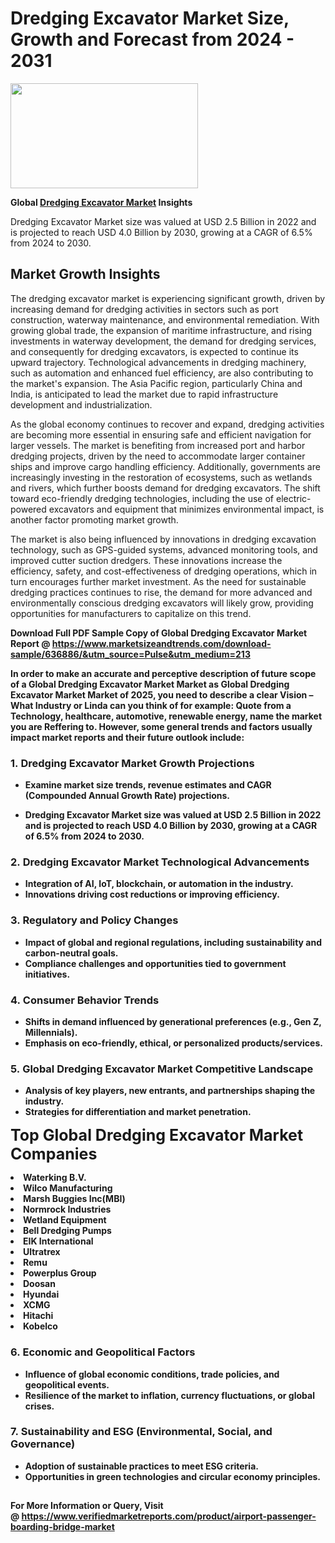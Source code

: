 <H1>Dredging Excavator Market Size, Growth and Forecast from 2024 - 2031</H1><img class="aligncenter size-medium wp-image-584254" src="https://thirdeyenews.in/wp-content/uploads/2024/09/Global-Market-Research-300x168.jpeg" alt="" width="300" height="168" /><p><strong>Global&nbsp;<a href="https://www.marketsizeandtrends.com/download-sample/636886/&amp;utm_source=Pulse&amp;utm_medium=213">Dredging Excavator Market</a> Insights</strong></p><p>Dredging Excavator Market size was valued at USD 2.5 Billion in 2022 and is projected to reach USD 4.0 Billion by 2030, growing at a CAGR of 6.5% from 2024 to 2030.</p><p><h2>Market Growth Insights</h2> <p>The dredging excavator market is experiencing significant growth, driven by increasing demand for dredging activities in sectors such as port construction, waterway maintenance, and environmental remediation. With growing global trade, the expansion of maritime infrastructure, and rising investments in waterway development, the demand for dredging services, and consequently for dredging excavators, is expected to continue its upward trajectory. Technological advancements in dredging machinery, such as automation and enhanced fuel efficiency, are also contributing to the market's expansion. The Asia Pacific region, particularly China and India, is anticipated to lead the market due to rapid infrastructure development and industrialization.</p> <p><strong></strong></p> <p>As the global economy continues to recover and expand, dredging activities are becoming more essential in ensuring safe and efficient navigation for larger vessels. The market is benefiting from increased port and harbor dredging projects, driven by the need to accommodate larger container ships and improve cargo handling efficiency. Additionally, governments are increasingly investing in the restoration of ecosystems, such as wetlands and rivers, which further boosts demand for dredging excavators. The shift toward eco-friendly dredging technologies, including the use of electric-powered excavators and equipment that minimizes environmental impact, is another factor promoting market growth.</p> <p>The market is also being influenced by innovations in dredging excavation technology, such as GPS-guided systems, advanced monitoring tools, and improved cutter suction dredgers. These innovations increase the efficiency, safety, and cost-effectiveness of dredging operations, which in turn encourages further market investment. As the need for sustainable dredging practices continues to rise, the demand for more advanced and environmentally conscious dredging excavators will likely grow, providing opportunities for manufacturers to capitalize on this trend.</p> <p><strong></p><p><span class=""><strong>Download Full PDF Sample Copy of Global Dredging Excavator Market Report</strong> @ <a href="https://www.marketsizeandtrends.com/download-sample/636886/&amp;utm_source=Pulse&amp;utm_medium=213" target="_blank">https://www.marketsizeandtrends.com/download-sample/636886/&amp;utm_source=Pulse&amp;utm_medium=213</a></span></p><p>In order to make an accurate and perceptive description of future scope of a Global&nbsp;Dredging Excavator Market Market as Global&nbsp;Dredging Excavator Market Market of 2025, you need to describe a clear Vision &ndash; What Industry or Linda can you think of for example: Quote from a Technology, healthcare, automotive, renewable energy, name the market you are Reffering to. However, some general trends and factors usually impact market reports and their future outlook include:</p><h3>1.&nbsp;<strong>Dredging Excavator Market Growth Projections</strong></h3><ul><li>Examine market size trends, revenue estimates and CAGR (Compounded Annual Growth Rate) projections.</li><li><p>Dredging Excavator Market size was valued at USD 2.5 Billion in 2022 and is projected to reach USD 4.0 Billion by 2030, growing at a CAGR of 6.5% from 2024 to 2030.</p></li></ul><h3>2.&nbsp;<strong>Dredging Excavator Market Technological Advancements</strong></h3><ul><li>Integration of AI, IoT, blockchain, or automation in the industry.</li><li>Innovations driving cost reductions or improving efficiency.</li></ul><h3>3.&nbsp;<strong>Regulatory and Policy Changes</strong></h3><ul><li>Impact of global and regional regulations, including sustainability and carbon-neutral goals.</li><li>Compliance challenges and opportunities tied to government initiatives.</li></ul><h3>4.&nbsp;<strong>Consumer Behavior Trends</strong></h3><ul><li>Shifts in demand influenced by generational preferences (e.g., Gen Z, Millennials).</li><li>Emphasis on eco-friendly, ethical, or personalized products/services.</li></ul><h3>5.&nbsp;<strong>Global Dredging Excavator Market Competitive Landscape</strong></h3><ul><li>Analysis of key players, new entrants, and partnerships shaping the industry.</li><li>Strategies for differentiation and market penetration.</li></ul><p data-pm-slice="1 1 []"><span style="color: inherit; font-family: inherit; font-size: 25px;">Top Global Dredging Excavator Market Companies</span></p><div class="" data-test-id=""><p><li>Waterking B.V.</li><li> Wilco Manufacturing</li><li> Marsh Buggies Inc(MBI)</li><li> Normrock Industries</li><li> Wetland Equipment</li><li> Bell Dredging Pumps</li><li> EIK International</li><li> Ultratrex</li><li> Remu</li><li> Powerplus Group</li><li> Doosan</li><li> Hyundai</li><li> XCMG</li><li> Hitachi</li><li> Kobelco</li></p></div><h3>6.&nbsp;<strong>Economic and Geopolitical Factors</strong></h3><ul><li>Influence of global economic conditions, trade policies, and geopolitical events.</li><li>Resilience of the market to inflation, currency fluctuations, or global crises.</li></ul><h3>7.&nbsp;<strong>Sustainability and ESG (Environmental, Social, and Governance)</strong></h3><ul><li>Adoption of sustainable practices to meet ESG criteria.</li><li>Opportunities in green technologies and circular economy principles.</li></ul><h2><strong style="font-size: 14px;">For More Information or Query, Visit @&nbsp;</strong><a style="background-color: #ffffff; font-size: 14px;" href="https://www.marketsizeandtrends.com/report/dredging-excavator-market/" target="_blank">https://www.verifiedmarketreports.com/product/airport-passenger-boarding-bridge-market</a></h2>
